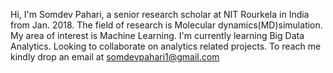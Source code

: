 <!---
- 👋 Hi, I’m @somdevpahari
- 👀 I’m interested in ...
- 🌱 I’m currently learning ...
- 💞️ I’m looking to collaborate on ...
- 📫 How to reach me ...
--->
<!---
somdevpahari/somdevpahari is a ✨ special ✨ repository because its `README.md` (this file) appears on your GitHub profile.
You can click the Preview link to take a look at your changes.
--->
Hi, I'm Somdev Pahari, a senior research scholar at NIT Rourkela in India from Jan. 2018. The field of research is Molecular dynamics(MD)simulation. 
My area of interest is Machine Learning. I'm currently learning Big Data Analytics. 
Looking to collaborate on analytics related projects. To reach me kindly drop an email at somdevpahari1@gmail.com
